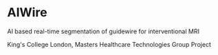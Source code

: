 # AIWire
AI based real-time segmentation of guidewire for interventional MRI

King's College London, Masters Healthcare Technologies Group Project 
